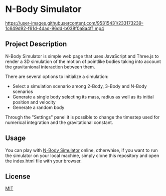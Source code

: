 # N-Body Simulator

https://user-images.githubusercontent.com/95315431/233173239-1c649d92-f61d-4dad-96dd-b038f0a8a4f1.mp4

## Project Description

N-Body Simulator is simple web page that uses JavaScript and Three.js to render a 3D simulation of the motion of pointlike bodies taking into account the gravitanional interaction between them. 

There are several options to initialize a simulation:

- Select a simulation scenario among 2-Body, 3-Body and N-Body scenarios
- Generate a single body selecting its mass, radius as well as its initial position and velocity
- Generate a random body

Through the "Settings" panel it is possible to change the timestep used for numerical integration and the gravitational constant.

## Usage

You can play with [N-Body Simulator](https://htmlpreview.github.io/?https://github.com/SlowWave/n_body_simulator/blob/main/src/index.html) online, otherwhise, if you want to run the simulator on your local machine, simply clone this repository and open the index.html file with your browser.

## License

[MIT](https://choosealicense.com/licenses/mit/)
